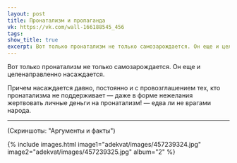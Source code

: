 ```yaml
---
layout: post
title: Пронатализм и пропаганда
vk: https://vk.com/wall-166188545_456
tags: 
show_title: true
excerpt: Вот только пронатализм не только самозарождается. Он еще и целенаправленно насаждается. Причем ...
---
```

Вот только пронатализм не только самозарождается. Он еще и целенаправленно насаждается.

Причем насаждается давно, постоянно и с провозглашением тех, кто пронатализма не поддерживает — даже в форме нежелания жертвовать личные деньги на пронатализм! — едва ли не врагами народа.

---
(Скриншоты: "Аргументы и факты")

{% include images.html image1="adekvat/images/457239324.jpg" image2="adekvat/images/457239325.jpg" album="2" %}